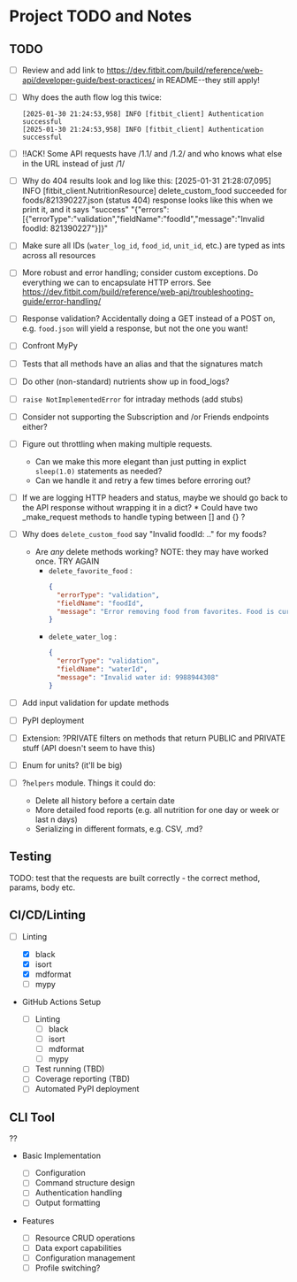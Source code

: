 # Project TODO and Notes

## TODO

- [ ] Review and add link to
  https://dev.fitbit.com/build/reference/web-api/developer-guide/best-practices/
  in README--they still apply!

- [ ] Why does the auth flow log this twice:

  ```log
  [2025-01-30 21:24:53,958] INFO [fitbit_client] Authentication successful
  [2025-01-30 21:24:53,958] INFO [fitbit_client] Authentication successful
  ```

- [ ] !!ACK! Some API requests have /1.1/ and /1.2/ and who knows what else in
  the URL instead of just /1/

- [ ] Why do 404 results look and log like this: [2025-01-31 21:28:07,095] INFO
  [fitbit_client.NutritionResource] delete_custom_food succeeded for
  foods/821390227.json (status 404) response looks like this when we print it,
  and it says "success"
  "{"errors":\[{"errorType":"validation","fieldName":"foodId","message":"Invalid
  foodId: 821390227"}\]}"

- [ ] Make sure all IDs (`water_log_id`, `food_id`, `unit_id`, etc.) are typed
  as ints across all resources

- [ ] More robust and error handling; consider custom exceptions. Do everything
  we can to encapsulate HTTP errors. See
  https://dev.fitbit.com/build/reference/web-api/troubleshooting-guide/error-handling/

- [ ] Response validation? Accidentally doing a GET instead of a POST on, e.g.
  `food.json` will yield a response, but not the one you want!

- [ ] Confront MyPy

- [ ] Tests that all methods have an alias and that the signatures match

- [ ] Do other (non-standard) nutrients show up in food_logs?

- [ ] `raise NotImplementedError` for intraday methods (add stubs)

- [ ] Consider not supporting the Subscription and /or Friends endpoints either?

- [ ] Figure out throttling when making multiple requests.

  - Can we make this more elegant than just putting in explict `sleep(1.0)`
    statements as needed?
  - Can we handle it and retry a few times before erroring out?

- [ ] If we are logging HTTP headers and status, maybe we should go back to the
  API response without wrapping it in a dict? * Could have two \_make_request
  methods to handle typing between [] and {} ?

- [ ] Why does `delete_custom_food` say "Invalid foodId: .." for my foods?

  - Are _any_ delete methods working? NOTE: they may have worked once. TRY AGAIN
    - `delete_favorite_food` :
      ```json
      {
        "errorType": "validation",
        "fieldName": "foodId",
        "message": "Error removing food from favorites. Food is currently not a favorite: 821261353"
      }
      ```
    - `delete_water_log` :
      ```json
      {
        "errorType": "validation",
        "fieldName": "waterId",
        "message": "Invalid water id: 9988944308"
      }
      ```

- [ ] Add input validation for update methods

- [ ] PyPI deployment

- [ ] Extension: ?PRIVATE filters on methods that return PUBLIC and PRIVATE
  stuff (API doesn't seem to have this)

- [ ] Enum for units? (it'll be big)

- [ ] ?`helpers` module. Things it could do:

  - Delete all history before a certain date
  - More detailed food reports (e.g. all nutrition for one day or week or last n
    days)
  - Serializing in different formats, e.g. CSV, .md?

## Testing

TODO: test that the requests are built correctly - the correct method, params,
body etc.

## CI/CD/Linting

- [ ] Linting

  - [x] black
  - [x] isort
  - [x] mdformat
  - [ ] mypy

- GitHub Actions Setup

  - [ ] Linting
    - [ ] black
    - [ ] isort
    - [ ] mdformat
    - [ ] mypy
  - [ ] Test running (TBD)
  - [ ] Coverage reporting (TBD)
  - [ ] Automated PyPI deployment

## CLI Tool

??

- Basic Implementation

  - [ ] Configuration
  - [ ] Command structure design
  - [ ] Authentication handling
  - [ ] Output formatting

- Features

  - [ ] Resource CRUD operations
  - [ ] Data export capabilities
  - [ ] Configuration management
  - [ ] Profile switching?
